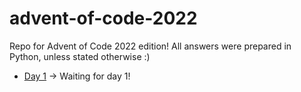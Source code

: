 # advent-of-code-2022
Repo for Advent of Code 2022 edition!
All answers were prepared in Python, unless stated otherwise :)

*  [Day 1](./day1/day1.py) -> Waiting for day 1!
